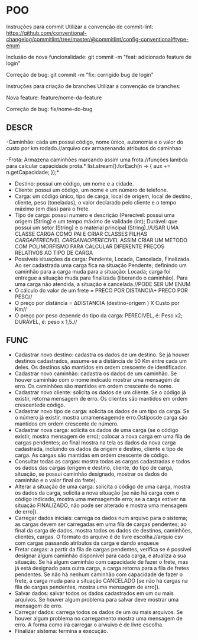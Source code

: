 # POO
Instruções para commit
Utilizar a convenção de commit-lint: https://github.com/conventional-changelog/commitlint/tree/master/@commitlint/config-conventional#type-enum

Inclusão de nova funcionalidade: git commit -m "feat: adicionado feature de login"

Correção de bug: git commit -m "fix: corrigido bug de login"

Instruções para criação de branches
Utilizar a convenção de branches:

Nova feature: feature/nome-da-feature

Correção de bug: fix/nome-do-bug

## DESCR
-Caminhão: cada um possui código, nome único, autonomia e o valor do custo por km rodado.//arquivo csv armazenando atributos do caminhao

-Frota: Armazena caminhões marcando assim uma frota.//funções lambda para calcular capacidade prota.* list.stream().forEach(n -> {
               aux += n.getCapacidade;
});*
- Destino: possui um código, um nome e a cidade.
- Cliente: possui um código, um nome e um número de telefone.
- Carga: um código único, tipo de carga, local de origem, local de destino, cliente, peso (toneladas), o
valor declarado pelo cliente e o tempo máximo (em dias) para o frete.
- Tipo de carga: possui numero e descrição (Perecível: possui uma origem (String) e um tempo máximo
de validade (int); Durável: que possui um setor (String) e o material principal (String).//USAR UMA CLASSE CARGA COMO PAI E CRIAR CLASSES FILHAS *CARGAPERECIVEL* *CARGANAOPERECIVEL* ASSIM CRIAR UM METODO COM POLIMORFISMO PARA CALCULAR DIFERENTE PREÇOS RELATIVOS AO TIPO DE CARGA
- Possíveis situações da carga: Pendente, Locada, Cancelada, Finalizada. Ao ser cadastrada uma carga fica
na situação Pendente; definindo um caminhão para a carga muda para a situação: Locada; carga foi
entregue a situação muda para finalizada (liberando o caminhão). Para uma carga não atendida, a
situação é cancelada.//PODE SER UM ENUM
- O cálculo do valor de um frete = PRECO POR DISTANCIA+ PRECO POR PESO//
- O preço por distância = ΔDISTANCIA (destino-origem ) X Custo por Km//
- O preço por peso depende do tipo da carga: PERECIVEL, é: Peso x2; DURÁVEL, é: peso x 1,5.//

## FUNC
- Cadastrar novo destino: cadastra os dados de um destino. Se já houver destinos cadastrados,
assume-se a distância de 50 Km entre cada um deles. Os destinos são mantidos em ordem
crescente de identificador.
- Cadastrar novo caminhão: cadastra os dados de um caminhão. Se houver caminhão com o
nome indicado mostrar uma mensagem de erro. Os caminhões são mantidos em ordem
crescente de nome.
- Cadastrar novo cliente: solicita os dados de um cliente. Se o código já existir, retorna
mensagem de erro. Os clientes são mantidos em ordem crescentede código.
- Cadastrar novo tipo de carga: solicita os dados de um tipo da carga. Se o número já existir,
mostra umamensagemde erro.Ostiposde carga são mantidos em ordem crescente de número.
- Cadastrar nova carga: solicita os dados de uma carga (se o código existir, mostra mensagem de
erro); colocar a nova carga em uma fila de cargas pendentes; ao final mostra na tela os dados
da nova carga cadastrada, incluindo os dados da origem e destino, cliente e tipo de carga. As
cargas são mantidas em ordem crescente de código.
- Consultar todas as cargas: mostra todas as cargas cadastradas e todos os dados das cargas
(origem e destino, cliente, do tipo de carga, situação, se possui caminhão designado, mostrar
os dados do caminhão e o valor final do frete).
- Alterar a situação de uma carga: solicita o código de uma carga, mostra os dados da carga,
solicita a nova situação [se não há carga com o código indicado, mostra uma mensagemde erro;
se a carga estiver na situação FINALIZADO, não pode ser alterado e mostra uma mensagem de
erro]).
- Carregar dados iniciais: carrega os dados num arquivo para o sistema; as cargas devem ser
carregadas em uma fila de cargas pendentes; ao final da carga de dados, mostra todos os dados
de destinos, caminhões, clientes, cargas. O formato do arquivo é de livre escolha.//arquio csv com cargas passando atributos da carga e dando enqueue
- Fretar cargas: a partir da fila de cargas pendentes, verifica se é possível designar algum
caminhão disponível para cada carga, e atualiza a sua situação. Se há algum caminhão com
capacidade de fazer o frete, mas já está designado para outra carga, a carga retorna para a fila
de fretes pendentes. Se não há nenhum caminhão com capacidade de fazer o frete, a carga
muda para a situação CANCELADO [se não há cargas na fila de cargas pendentes, mostra uma
mensagem de erro]).
- Salvar dados: salvar todos os dados cadastrados em um ou mais arquivos. Se houver algum
problema para salvar deve mostrar uma mensagem de erro.
- Carregar dados: carrega todos os dados de um ou mais arquivos. Se houver algum problema
no carregamento mostra uma mensagem de erro. A forma como irá carregar o arwuivo é de
livre escolha.
- Finalizar sistema: termina a execução.
